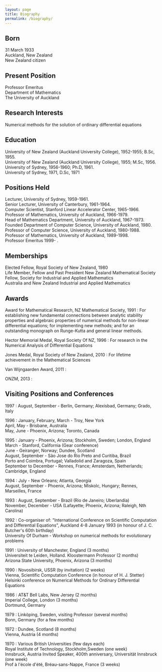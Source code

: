 ```yaml
---
layout: page
title: Biography
permalink: /biography/
---
```


## Born

31 March 1933  
Auckland, New Zealand  
New Zealand citizen

## Present Position

Professor Emeritus  
Department of Mathematics  
The University of Auckland

## Research Interests

Numerical methods for the solution of ordinary differential equations

## Education

University of New Zealand (Auckland University College), 1952-1955; B.Sc, 1955.  
University of New Zealand (Auckland University College), 1955; M.Sc, 1956.  
University of Sydney, 1956-1960; Ph.D, 1961.  
University of Sydney, 1971, D.Sc, 1971

## Positions Held

Lecturer, University of Sydney, 1959-1961.  
Senior Lecturer, University of Canterbury, 1961-1964.  
Computer Scientist, Stanford Linear Accelerator Center, 1965-1966.  
Professor of Mathematics, University of Auckland, 1966-1979.  
Head of Mathematics Department, University of Auckland, 1967-1973.  
Founded Department of Computer Science, University of Auckland, 1980.  
Professor of Computer Science, University of Auckland, 1980-1988.  
Professor of Mathematics, University of Auckland, 1989-1998.  
Professor Emeritus 1999- .

## Memberships

Elected Fellow, Royal Society of New Zealand, 1980  
Life Member, Fellow and Past President New Zealand Mathematical Society  
Fellow, Society for Industrial and Applied Mathematics  
Australia and New Zealand Industrial and Applied Mathematics

## Awards

Award for Mathematical Research, NZ Mathematical Society, 1991
: For establishing new fundamental connections between analytic stability properties and algebraic properties of numerical methods for non-linear differential equations; for implementing new methods; and for an outstanding monograph on Runge-Kutta and general linear methods.

Hector Memorial Medal, Royal Society Of NZ, 1996
: For research in the Numerical Analysis of Differential Equations

Jones Medal, Royal Society of New Zealand, 2010
: For lifetime achievement in the Mathematical Sciences

Van Wijngaarden Award, 2011
: 

ONZM, 2013
: 

## Visiting Positions and Conferences

1997
: August, September - Berlin, Germany; Alexisbad, Germany; Grado, Italy

1996
: January, February, March - Troy, New York  
  April, May - Brisbane, Australia  
  May, June - Phoenix, Arizona; Toronto, Canada

1995
: January - Phoenix, Arizona; Stockholm, Sweden; London, England  
  March - Stanford, California (Gear conference)  
  June - Geiranger, Norway; Dundee, Scotland  
  August, September - São Jose do Rio Preto and Curitiba, Brazil  
  Porto and Coimbra, Portugal; Valladolid and Zaragoza, Spain  
  September to December - Rennes, France; Amsterdam, Netherlands; Cambridge, England

1994
: July - New Orleans; Atlanta, Georgia  
  August, September - Phoenix, Arizona; Miskolc, Hungary; Rennes, Marseilles, France

1993
: August, September - Brazil (Rio de Janeiro; Uberlandia)  
  November, December - USA (Lafayette; Phoenix, Arizona; Raleigh, Nth Carolina)

1992
: Co-organiser of: "International Conference on Scientific Computation and Differential Equations", Auckland 4-8 January 1993 (in honour of J. C. Butcher's 60th birthday)  
  University Of Durham - Workshop on numerical methods for evolutionary problems

1991
: University of Manchester, England (3 months)  
  Universiteit te Leiden, Holland. Kloostermann Professor (2 months)  
  Arizona State University, Phoenix, Arizona (3 months)

1990
: Novosibirsk, USSR (by invitation) (2 weeks)  
  Vienna, Scientific Computation Conference (in honour of H. J. Stetter)  
  Helsinki conference on Numerical Methods for Ordinary Differential Equations

1986
: AT&T Bell Labs, New Jersey (2 months)  
  Imperial College, London (3 months)  
  Dortmund, Germany

1979
: Linköping, Sweden, visiting Professor (several months)  
  Bonn, Germany (for a few months)

1972
: Dundee, Scotland (8 months)  
  Vienna, Austria (4 months)

1970
: Various British Universities (few days each)  
  Royal Institute of Technology, Stockholm,Sweden (one week)  
  Innsbruck, Austria Invited Speaker, 400th anniversary, Universität Innsbruck (one week)  
  Prof à l'école d'été, Bréau-sans-Nappe, France (3 weeks)
